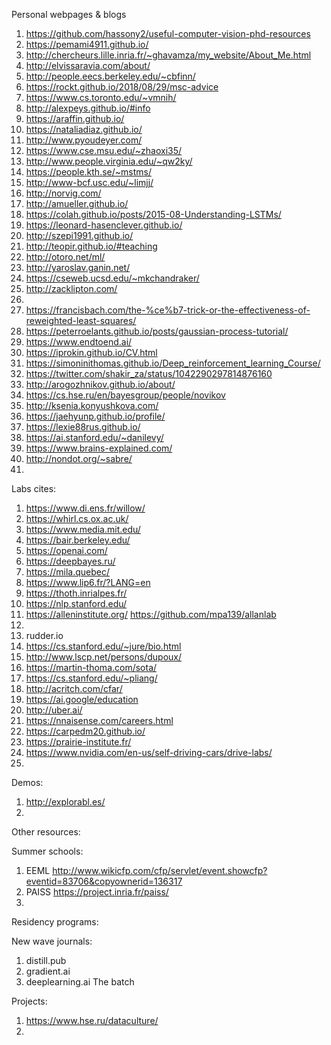 
Personal webpages & blogs 

1. https://github.com/hassony2/useful-computer-vision-phd-resources
2. https://pemami4911.github.io/
3. http://chercheurs.lille.inria.fr/~ghavamza/my_website/About_Me.html
4. http://elvissaravia.com/about/
5. http://people.eecs.berkeley.edu/~cbfinn/
6. https://rockt.github.io/2018/08/29/msc-advice
7. https://www.cs.toronto.edu/~vmnih/
8. http://alexpeys.github.io/#info
9. https://araffin.github.io/
10. https://nataliadiaz.github.io/
11. http://www.pyoudeyer.com/
12. https://www.cse.msu.edu/~zhaoxi35/
13. http://www.people.virginia.edu/~qw2ky/
14. https://people.kth.se/~mstms/
15. http://www-bcf.usc.edu/~limjj/
16. http://norvig.com/
17. http://amueller.github.io/
18. https://colah.github.io/posts/2015-08-Understanding-LSTMs/
19. https://leonard-hasenclever.github.io/
20. http://szepi1991.github.io/
21. http://teopir.github.io/#teaching
22. http://otoro.net/ml/
23. http://yaroslav.ganin.net/
24. https://cseweb.ucsd.edu/~mkchandraker/
25. http://zacklipton.com/
26. [ ](https://jonathan-schwarz.github.io/)
27. https://francisbach.com/the-%ce%b7-trick-or-the-effectiveness-of-reweighted-least-squares/
28. https://peterroelants.github.io/posts/gaussian-process-tutorial/
29. https://www.endtoend.ai/
30. https://iprokin.github.io/CV.html
31. https://simoninithomas.github.io/Deep_reinforcement_learning_Course/
32. https://twitter.com/shakir_za/status/1042290297814876160
33. http://arogozhnikov.github.io/about/
34. https://cs.hse.ru/en/bayesgroup/people/novikov
35. http://ksenia.konyushkova.com/
36. https://jaehyunp.github.io/profile/
37. https://lexie88rus.github.io/
38. https://ai.stanford.edu/~danilevy/
39. https://www.brains-explained.com/
40. http://nondot.org/~sabre/
41. 


Labs cites:

1. https://www.di.ens.fr/willow/
2. https://whirl.cs.ox.ac.uk/
3. https://www.media.mit.edu/
4. https://bair.berkeley.edu/
5. https://openai.com/
6. https://deepbayes.ru/
7. https://mila.quebec/
8. https://www.lip6.fr/?LANG=en
9. https://thoth.inrialpes.fr/
10. https://nlp.stanford.edu/
11. https://alleninstitute.org/  https://github.com/mpa139/allanlab
12. [ ](https://www.sidewalklabs.com/)
13. rudder.io
14. https://cs.stanford.edu/~jure/bio.html
15. http://www.lscp.net/persons/dupoux/
16. https://martin-thoma.com/sota/
17. https://cs.stanford.edu/~pliang/
18.  http://acritch.com/cfar/
19.  https://ai.google/education
20.  http://uber.ai/
21.  https://nnaisense.com/careers.html
22.  https://carpedm20.github.io/
23.  https://prairie-institute.fr/
24.  https://www.nvidia.com/en-us/self-driving-cars/drive-labs/
25.  

Demos:
1. http://explorabl.es/
2. 


Other resources:


Summer schools:
1. EEML http://www.wikicfp.com/cfp/servlet/event.showcfp?eventid=83706&copyownerid=136317
2. PAISS https://project.inria.fr/paiss/
3. 

Residency programs:



New wave journals:
1. distill.pub
2. gradient.ai
3. deeplearning.ai The batch



Projects:
1. https://www.hse.ru/dataculture/
2. 